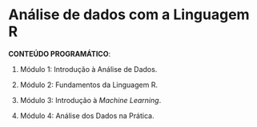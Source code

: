 # Análise de dados com a Linguagem R

**CONTEÚDO PROGRAMÁTICO**:

1) Módulo 1: Introdução à Análise de Dados.

2) Módulo 2: Fundamentos da Linguagem R.

3) Módulo 3: Introdução à *Machine Learning*.

4) Módulo 4: Análise dos Dados na Prática.



